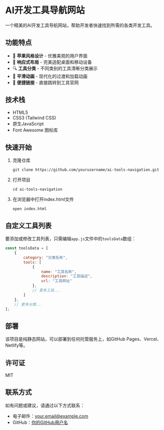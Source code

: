 # AI开发工具导航网站

一个精美的AI开发工具导航网站，帮助开发者快速找到所需的各类开发工具。

## 功能特点

- 🎨 **苹果风格设计** - 优雅美观的用户界面
- 📱 **响应式布局** - 完美适配桌面和移动设备
- 🔍 **工具分类** - 不同类别的工具清晰分类展示
- 🚀 **平滑动画** - 现代化的过渡和加载动画
- 🔗 **便捷链接** - 直接跳转到工具官网

## 技术栈

- HTML5
- CSS3 (Tailwind CSS)
- 原生JavaScript
- Font Awesome 图标库

## 快速开始

1. 克隆仓库
   ```
   git clone https://github.com/yourusername/ai-tools-navigation.git
   ```

2. 打开项目
   ```
   cd ai-tools-navigation
   ```

3. 在浏览器中打开index.html文件
   ```
   open index.html
   ```

## 自定义工具列表

要添加或修改工具列表，只需编辑`app.js`文件中的`toolsData`数组：

```javascript
const toolsData = [
    {
        category: "分类名称",
        tools: [
            {
                name: "工具名称",
                description: "工具描述",
                url: "工具网址"
            },
            // 更多工具...
        ]
    },
    // 更多分类...
];
```

## 部署

该项目是纯静态网站，可以部署到任何托管服务上，如GitHub Pages、Vercel、Netlify等。

## 许可证

MIT

## 联系方式

如有问题或建议，请通过以下方式联系：

- 电子邮件：your.email@example.com
- GitHub：[你的GitHub用户名](https://github.com/yourusername) 
